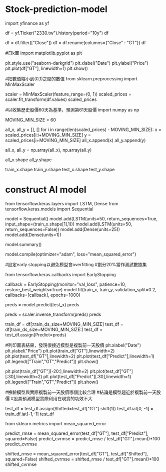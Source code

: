# Stock-prediction-model

import yfinance as yf

df = yf.Ticker("2330.tw").history(period="10y")
df

df = df.filter(["Close"])
df = df.rename(columns={"Close" : "GT"})
df

#日k圖
import matplotlib.pyplot as plt

plt.style.use("seaborn-darkgrid")
plt.xlabel("Date")
plt.ylabel("Price")
plt.plot(df["GT"], linewidth=1)
plt.show()

#把數值縮小到(0,1)之間的數值
from sklearn.preprocessing import MinMaxScaler

scaler = MinMaxScaler(feature_range=(0, 1))
scaled_prices = scaler.fit_transform(df.values)
scaled_prices

#以收集歷史股價60天為基準，預測第61天股價
import numpy as np

MOVING_MIN_SIZE = 60

all_x, all_y = [], []
for i in range(len(scaled_prices) - MOVING_MIN_SIZE):
  x = scaled_prices[i:i+MOVING_MIN_SIZE]
  y = scaled_prices[i+MOVING_MIN_SIZE]
  all_x.append(x)
  all_y.append(y)


all_x, all_y = np.array(all_x), np.array(all_y)

all_x.shape
all_y.shape

train_x.shape
train_y.shape
test_x.shape
test_y.shape

# construct AI model

from tensorflow.keras.layers import LSTM, Dense
from tensorflow.keras.models import Sequential

model = Sequential()
model.add(LSTM(units=50, return_sequences=True, input_shape=(train_x.shape[1],1)))
model.add(LSTM(units=50, return_sequences=False))
model.add(Dense(units=25))
model.add(Dense(units=1))

model.summary()

model.compile(optimizer="adam", loss="mean_squared_error")

#設定early stopping以避免模型會overfitting
#劃分20%當作測試數據集

from tensorflow.keras.callbacks import EarlyStopping

callback = EarlyStopping(monitor="val_loss", patience=10, restore_best_weights=True)
model.fit(train_x, train_y,
     validation_split=0.2,
     callbacks=[callback],
     epochs=1000)

preds = model.predict(test_x)
preds

preds = scaler.inverse_transform(preds)
preds

train_df = df[:train_ds_size+MOVING_MIN_SIZE]
test_df = df[train_ds_size+MOVING_MIN_SIZE:]
test_df = test_df.assign(Predict=preds)

#列印圖表結果，發現很接近模型是複製前一天股價
plt.xlabel("Date")
plt.ylabel("Price")
plt.plot(train_df["GT"],linewidth=2)
plt.plot(test_df["GT"],linewidth=2)
plt.plot(test_df["Predict"],linewidth=1)
plt.legend(["Train","GT","Predict"])
plt.show()

plt.plot(train_df["GT"][-20:],linewidth=2)
plt.plot(test_df["GT"][:30],linewidth=2)
plt.plot(test_df["Predict"][:30],linewidth=1)
plt.legend(["Train","GT","Predict"])
plt.show()

#檢驗模型與實際複製前一天股價哪個比較合理
#結論是模型趨近於複製前一天股價
#股票預測模型實際利用在現實的功效不大

test_df = test_df.assign(Shifted=test_df["GT"].shift(1))
test_df.iat[0, -1] = train_df.iat[-1,-1]
test_df

from sklearn.metrics import mean_squared_error

predict_rmse = mean_squared_error(test_df["GT"], test_df["Predict"], squared=False)
predict_cvrmse = predict_rmse / test_df["GT"].mean()*100
predict_cvrmse

shifted_rmse = mean_squared_error(test_df["GT"], test_df["Shifted"], squared=False)
shifted_cvrmse = shifted_rmse / test_df["GT"].mean()*100
shifted_cvrmse
